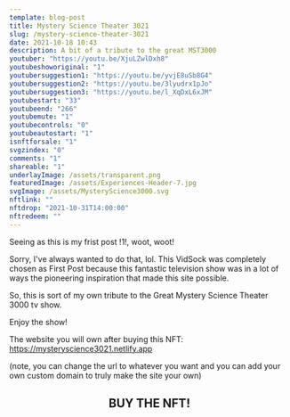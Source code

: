 ```yaml
---
template: blog-post
title: Mystery Science Theater 3021
slug: /mystery-science-theater-3021
date: 2021-10-18 10:43
description: A bit of a tribute to the great MST3000
youtuber: "https://youtu.be/XjuLZwlDxh8"
youtubeshoworiginal: "1"
youtubersuggestion1: "https://youtu.be/yvjE8uSb8G4"
youtubersuggestion2: "https://youtu.be/3lyudrx1pJo"
youtubersuggestion3: "https://youtu.be/l_XqDxL6xJM"
youtubestart: "33"
youtubeend: "266"
youtubemute: "1"
youtubecontrols: "0"
youtubeautostart: "1"
isnftforsale: "1"
svgzindex: "0"
comments: "1"
shareable: "1"
underlayImage: /assets/transparent.png
featuredImage: /assets/Experiences-Header-7.jpg
svgImage: /assets/MysteryScience3000.svg
nftlink: ""
nftdrop: "2021-10-31T14:00:00"
nftredeem: ""
---
```

Seeing as this is my frist post !1!, woot, woot!

Sorry, I've always wanted to do that, lol. This VidSock was completely chosen as First Post because this fantastic television show was in a lot of ways the pioneering inspiration that made this site possible. 

So, this is sort of my own tribute to the Great Mystery Science Theater 3000 tv show.

Enjoy the show!

The website you will own after buying this NFT:
<a href="https://mysteryscience3021.netlify.app">https://mysteryscience3021.netlify.app</a>

(note, you can change the url to whatever you want and you can add your own custom domain to truly make the site your own)



<h2 class="neonText" style="text-align: center;">BUY THE NFT!</h2>
<nft-card contractAddress="0x495f947276749ce646f68ac8c248420045cb7b5e" tokenId="14583650834310525071617320783641503123203461641321595508191183190628667228161"> </nft-card>
